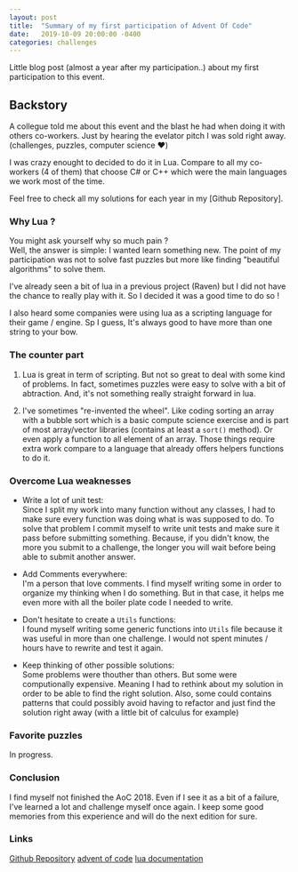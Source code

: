 ```yaml
---
layout: post
title:  "Summary of my first participation of Advent Of Code"
date:   2019-10-09 20:00:00 -0400
categories: challenges
---
```


Little blog post (almost a year after my participation..) about my first participation to this event.

Backstory
--------------------
A collegue told me about this event and the blast he had when doing it with others co-workers.
Just by hearing the evelator pitch I was sold right away. (challenges, puzzles, computer science :heart:)

I was crazy enought to decided to do it in Lua. 
Compare to all my co-workers (4 of them) that choose C# or C++ which were the main languages we work most of the time.

Feel free to check all my solutions for each year in my [Github Repository].

### Why Lua ?
You might ask yourself why so much pain ?  
Well, the answer is simple: I wanted learn something new. 
The point of my participation was not to solve fast puzzles but more like finding "beautiful algorithms" to solve them.

I've already seen a bit of lua in a previous project (Raven) but I did not have the chance to really play with it. 
So I decided it was a good time to do so !

I also heard some companies were using lua as a scripting language for their game / engine. 
Sp I guess, It's always good to have more than one string to your bow.

### The counter part
1) Lua is great in term of scripting. But not so great to deal with some kind of problems. 
In fact, sometimes puzzles were easy to solve with a bit of abtraction. 
And, it's not something really straight forward in lua.

2) I've sometimes "re-invented the wheel". 
Like coding sorting an array with a bubble sort which is a basic compute science exercise and is part of most array/vector libraries (contains at least a `sort()` method). 
Or even apply a function to all element of an array. Those things require extra work compare to a language that already offers helpers functions to do it.

### Overcome Lua weaknesses

 - Write a lot of unit test:  
Since I split my work into many function without any classes, I had to make sure every function was doing what is was supposed to do.
To solve that problem I commit myself to write unit tests and make sure it pass before submitting something. 
Because, if you didn't know, the more you submit to a challenge, the longer you will wait before being able to submit another answer.

 - Add Comments everywhere:  
I'm a person that love comments. I find myself writing some in order to organize my thinking when I do something. 
But in that case, it helps me even more with all the boiler plate code I needed to write.

- Don't hesitate to create a `Utils` functions:   
I found myself writing some generic functions into `Utils` file because it was useful in more than one challenge.
I would not spent minutes / hours have to rewrite and test it again.

 - Keep thinking of other possible solutions:  
Some problems were thouther than others. But some were computionally expensive. 
Meaning I had to rethink about my solution in order to be able to find the right solution. 
Also, some could contains patterns that could possibly avoid having to refactor and just find the solution right away (with a little bit of calculus for example)

### Favorite puzzles
In progress.

### Conclusion
I find myself not finished the AoC 2018. 
Even if I see it as a bit of a failure, I've learned a lot and challenge myself once again.
I keep some good memories from this experience and will do the next edition for sure.

### Links
[Github Repository](https://github.com/Graygzou/advent-of-code-2018)
[advent of code](https://adventofcode.com/2018/)
[lua documentation](https://www.lua.org/pil/contents.html)
